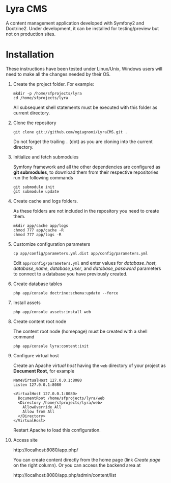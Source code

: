 Lyra CMS
========

A content management application developed with Symfony2 and Doctrine2.
Under development, it can be installed for testing/preview but not on
production sites.

Installation
============

These instructions have been tested under Linux/Unix, Windows users will
need to make all the changes needed by their OS.

1.  Create the project folder. For example:

        mkdir -p /home/sfprojects/lyra
        cd /home/sfprojects/lyra

    All subsequent shell statements must be executed with this folder as
    current directory.

2.  Clone the repository

        git clone git://github.com/mgiagnoni/LyraCMS.git .

    Do not forget the trailing `.` (dot) as you are cloning into the current
    directory.

3.  Initialize and fetch submodules

    Symfony framework and all the other dependencies are configured as
    **git submodules**, to download them from their respective repositories
    run the following commands

        git submodule init
        git submodule update

3.  Create cache and logs folders.

    As these folders are not included in the repository you need to create them.

        mkdir app/cache app/logs
        chmod 777 app/cache -R
        chmod 777 app/logs -R

4.  Customize configuration parameters

        cp app/config/parameters.yml.dist app/config/parameters.yml

    Edit `app/config/parameters.yml` and enter values for *database_host*,
    *database_name*, *database_user*, and *database_password* parameters to
    connect to a database you have previously created.

5.  Create database tables

        php app/console doctrine:schema:update --force

6.  Install assets

        php app/console assets:install web

7.  Create content root node

    The content root node (homepage) must be created with a shell command

        php app/console lyra:content:init

8.  Configure virtual host

    Create an Apache *virtual host* having the `web` directory of your
    project as **Document Root**, for example

        NameVirtualHost 127.0.0.1:8080
        Listen 127.0.0.1:8080

        <VirtualHost 127.0.0.1:8080>
          DocumentRoot /home/sfprojects/lyra/web
          <Directory /home/sfprojects/lyra/web>
            AllowOverride All
            Allow from All
          </Directory>
        </VirtualHost>

    Restart Apache to load this configuration.

9.  Access site

    http://localhost:8080/app.php/

    You can create content directly from the home page (link *Create page*
    on the right column). Or you can access the backend area at

    http://localhost:8080/app.php/admin/content/list
